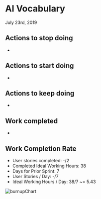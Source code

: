 # AI Vocabulary

July 23rd, 2019

## Actions to stop doing 

-

## Actions to start doing

-


## Actions to keep doing

- 

## Work completed 


- 


## Work Completion Rate
- User stories completed: -/2
- Completed Ideal Working Hours: 38
- Days for Prior Sprint: 7
- User Stories / Day: -/7
- Ideal Working Hours / Day: 38/7 ~= 5.43

![burnupChart](./finalBurnUpChart.jpeg)
